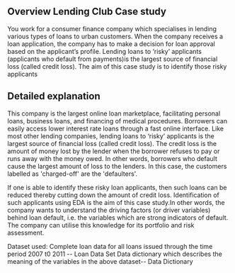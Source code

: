 ## Overview Lending Club Case study
You work for a consumer finance company which specialises in lending various types of loans to urban customers. When the company receives a loan application, the company has to make a decision for loan approval based on the applicant’s profile. Lending loans to ‘risky’ applicants (applicants who default from payments)is the largest source of financial loss (called credit loss). The aim of this case study is to identify those risky applicants 

## Detailed explanation
This company is the largest online loan marketplace, facilitating personal loans, business loans, and financing of medical procedures. Borrowers can easily access lower interest rate loans through a fast online interface. Like most other lending companies, lending loans to ‘risky’ applicants is the largest source of financial loss (called credit loss). The credit loss is the amount of money lost by the lender when the borrower refuses to pay or runs away with the money owed. In other words, borrowers who default cause the largest amount of loss to the lenders. In this case, the customers labelled as 'charged-off' are the 'defaulters'. 

If one is able to identify these risky loan applicants, then such loans can be reduced thereby cutting down the amount of credit loss. Identification of such applicants using EDA is the aim of this case study.In other words, the company wants to understand the driving factors (or driver variables) behind loan default, i.e. the variables which are strong indicators of default.  The company can utilise this knowledge for its portfolio and risk assessment. 
 
Dataset used:
Complete loan data for all loans issued through the time period 2007 t0 2011 -- Loan Data Set
Data dictionary which describes the meaning of the variables in the above dataset-- Data Dictionary


